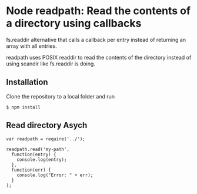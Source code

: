# Node readpath: Read the contents of a directory using callbacks

fs.readdir alternative that calls a callback per entry instead of returning an array with all entries.

readpath uses POSIX readdir to read the contents of the directory instead of using scandir like fs.readdir is doing.

## Installation

Clone the repository to a local folder and run

```
$ npm install
```

## Read directory Asych


```node
var readpath = require('../');

readpath.read('my-path',
  function(entry) {
    console.log(entry);
  },
  function(err) {
    console.log("Error: " + err);
  }
);

```
